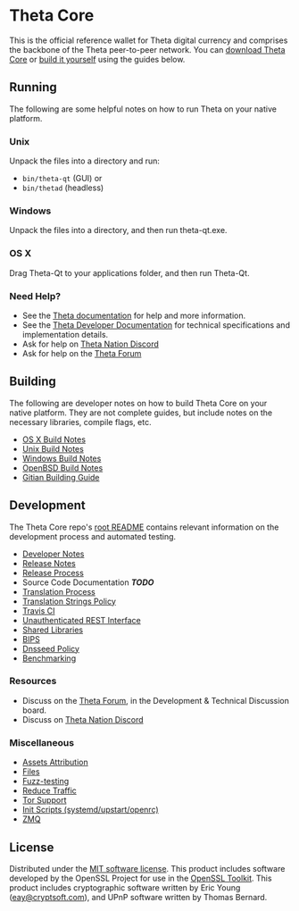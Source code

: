Theta Core
==========

This is the official reference wallet for Theta digital currency and comprises the backbone of the Theta peer-to-peer network. You can [download Theta Core](https://www.theta.org/downloads/) or [build it yourself](#building) using the guides below.

Running
---------------------
The following are some helpful notes on how to run Theta on your native platform.

### Unix

Unpack the files into a directory and run:

- `bin/theta-qt` (GUI) or
- `bin/thetad` (headless)

### Windows

Unpack the files into a directory, and then run theta-qt.exe.

### OS X

Drag Theta-Qt to your applications folder, and then run Theta-Qt.

### Need Help?

* See the [Theta documentation](https://docs.theta.org)
for help and more information.
* See the [Theta Developer Documentation](https://theta-docs.github.io/) 
for technical specifications and implementation details.
* Ask for help on [Theta Nation Discord](http://thetachat.org)
* Ask for help on the [Theta Forum](https://theta.org/forum)

Building
---------------------
The following are developer notes on how to build Theta Core on your native platform. They are not complete guides, but include notes on the necessary libraries, compile flags, etc.

- [OS X Build Notes](build-osx.md)
- [Unix Build Notes](build-unix.md)
- [Windows Build Notes](build-windows.md)
- [OpenBSD Build Notes](build-openbsd.md)
- [Gitian Building Guide](gitian-building.md)

Development
---------------------
The Theta Core repo's [root README](/README.md) contains relevant information on the development process and automated testing.

- [Developer Notes](developer-notes.md)
- [Release Notes](release-notes.md)
- [Release Process](release-process.md)
- Source Code Documentation ***TODO***
- [Translation Process](translation_process.md)
- [Translation Strings Policy](translation_strings_policy.md)
- [Travis CI](travis-ci.md)
- [Unauthenticated REST Interface](REST-interface.md)
- [Shared Libraries](shared-libraries.md)
- [BIPS](bips.md)
- [Dnsseed Policy](dnsseed-policy.md)
- [Benchmarking](benchmarking.md)

### Resources
* Discuss on the [Theta Forum](https://theta.org/forum), in the Development & Technical Discussion board.
* Discuss on [Theta Nation Discord](http://thetachat.org)

### Miscellaneous
- [Assets Attribution](assets-attribution.md)
- [Files](files.md)
- [Fuzz-testing](fuzzing.md)
- [Reduce Traffic](reduce-traffic.md)
- [Tor Support](tor.md)
- [Init Scripts (systemd/upstart/openrc)](init.md)
- [ZMQ](zmq.md)

License
---------------------
Distributed under the [MIT software license](/COPYING).
This product includes software developed by the OpenSSL Project for use in the [OpenSSL Toolkit](https://www.openssl.org/). This product includes
cryptographic software written by Eric Young ([eay@cryptsoft.com](mailto:eay@cryptsoft.com)), and UPnP software written by Thomas Bernard.
